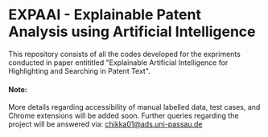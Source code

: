 # EXPAAI - Explainable Patent Analysis using Artificial Intelligence
This repository consists of all the codes developed for the expriments conducted in paper entititled "Explainable Artificial Intelligence for Highlighting and Searching in Patent Text". 

#### Note: 
More details regarding accessibility of manual labelled data, test cases, and Chrome extensions will be added soon. Further queries regarding the project will be answered via: chikka01@ads.uni-passau.de

